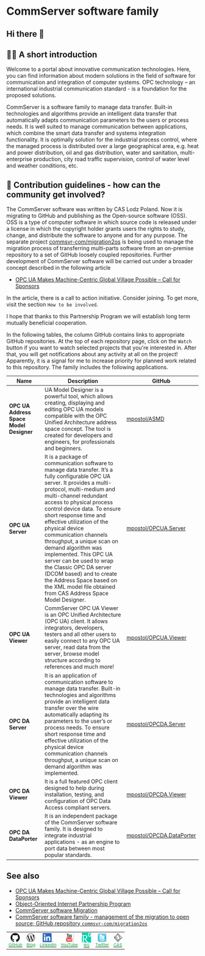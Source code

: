 
# CommServer software family

## Hi there 👋

## 🙋‍♀️ A short introduction

Welcome to a portal about innovative communication technologies. Here, you can find information about modern solutions in the field of software for communication and integration of computer systems. OPC technology – an international industrial communication standard - is a foundation for the proposed solutions.

CommServer is a software family to manage data transfer. Built-in technologies and algorithms provide an intelligent data transfer that automatically adapts communication parameters to the users or process needs. It is well suited to manage communication between applications, which combine the smart data transfer and systems integration functionality. It is optimally solution for the industrial process control, where the managed process is distributed over a large geographical area, e.g. heat and power distribution, oil and gas distribution, water and sanitation, multi-enterprise production, city road traffic supervision, control of water level and weather conditions, etc.

## 🌈 Contribution guidelines - how can the community get involved?

The CommServer software was written by CAS Lodz Poland. Now it is migrating to GitHub and publishing as the Open-source software (OSS). OSS is a type of computer software in which source code is released under a license in which the copyright holder grants users the rights to study, change, and distribute the software to anyone and for any purpose. The separate project [commsvr-com/migration2os][migration2os] is being used to manage the migration process of transferring multi-parts software from an on-premise repository to a set of GitHub loosely coupled repositories. Further development of CommServer software will be carried out under a broader concept described in the following article

- [OPC UA Makes Machine-Centric Global Village Possible – Call for Sponsors][wordpress.sponsors]

In the article, there is a call to action initiative. Consider joining. To get more, visit the section `How to be involved`.

I hope that thanks to this Partnership Program we will establish long term mutually beneficial cooperation.

In the following tables, the column GitHub contains links to appropriate GitHub repositories. At the top of each repository page, click on the `Watch` button if you want to watch selected projects that you're interested in. After that, you will get notifications about any activity at all on the project! Apparently, it is a signal for me to increase priority for planned work related to this repository.
The family includes the following applications.

| Name | Description  | GitHub |
| - | - | - |
| **OPC UA Address Space Model Designer** | UA Model Designer is a powerful tool, which allows creating, displaying and editing OPC UA models compatible with the OPC Unified Architecture address space concept. The tool is created for developers and engineers, for professionals and beginners. | [mpostol/ASMD][ASMD] |
| **OPC UA Server** | It is a package of communication software to manage data transfer. It’s a fully configurable OPC UA server. It provides a multi-protocol, multi-medium and multi-channel redundant access to physical process control device data. To ensure short response time and effective utilization of the physical device communication channels throughput, a unique scan on demand algorithm was implemented. This OPC UA server can be used to wrap the Classic OPC DA server (DCOM based) and to create the Address Space based on the XML model file obtained from CAS Address Space Model Designer. | [mpostol/OPCUA.Server][OPCUA.Server] |
| **OPC UA Viewer** | CommServer OPC UA Viewer is an OPC Unified Architecture (OPC UA) client. It allows integrators, developers, testers and all other users to easily connect to any OPC UA server, read data from the server, browse model structure according to references and much more! | [mpostol/OPCUA.Viewer][OPCUA.Viewer] |
| **OPC DA Server** | It is an application of communication software to manage data transfer. Built-in technologies and algorithms provide an intelligent data transfer over the wire automatically adapting its parameters to the user’s or process needs. To ensure short response time and effective utilization of the physical device communication channels throughput, a unique scan on demand algorithm was implemented. | [mpostol/OPCDA.Server][OPCDA.Server] |
| **OPC DA Viewer** | It is a full featured OPC client designed to help during installation, testing, and configuration of OPC Data Access compliant servers. | [mpostol/OPCDA.Viewer][OPCDA.Viewer] |
| **OPC DA DataPorter** | It is an independent package of the CommServer software family. It is designed to integrate industrial applications - as an engine to port data between most popular standards. | [mpostol/OPCDA.DataPorter][OPCDA.DataPorter] |

## See also

- [OPC UA Makes Machine-Centric Global Village Possible – Call for Sponsors][wordpress.sponsors]
- [Object-Oriented Internet Partnership Program][AboutPartnershipProgram]
- [CommServer software Migration][Download]
- [CommServer software family - management of the migration to open source; GitHub repository `commsvr-com/migration2os`][migration2os]

[Download]:https://github.com/orgs/commsvr-com/projects
[OPCUA.Viewer]:https://github.com/mpostol/OPCUA.Viewer
[OPCUA.Server]:https://github.com/mpostol/OPCUA.Server
[OPCDA.DataPorter]:https://github.com/commsvr-com/OPCDA.DataPorter
[OPCDA.Server]:https://github.com/commsvr-com/OPCDA.Server
[ASMD]:https://github.com/mpostol/ASMD
[OPCDA.Viewer]:https://github.com/commsvr-com/OPCDA.Viewer
[migration2os]:https://github.com/commsvr-com/migration2os
[wordpress.sponsors]:https://mpostol.wordpress.com/2020/01/03/opc-ua-makes-machine-centric-global-village-possible-call-for-sponsors/
[AboutPartnershipProgram]:https://github.commsvr.com/AboutPartnershipProgram.md.html

<table style="font-size: 11px;" title="Bottom navigation menu" border="0" cellspacing="20" cellpadding="1" align="center">
    <tbody title="CommServer">
        <tr align="center" valign="middle" border="0" >
            <td title="github">
              <a title="GitHub Object Oriented Internet" href="https://github.com/mpostol"  target="_blank" rel="external noopener noreferrer"> 
                <img src=".media/bottom_GitHub.png" alt="GitHub Object Oriented Internet" align="texttop" border="0" />
                <br /> <span style="color: #07ad36;">GitHub</span> 
              </a>
            </td>
            <td title="wordpress">
              <a title="Open Mariusz Postol Blog" href="http://mpostol.wordpress.com/" target="_blank" rel="external noopener noreferrer">
                <img src=".media/bottom_wordpress.png" alt="Mariusz Postol Blog" align="texttop" border="0" />
                <br /> <span style="color: #07ad36;">Blog</span> 
              </a>
            </td>
            <td title="LinkedIn">
              <a title="Follow Mariusz Postol on LinkedIn" href="https://www.linkedin.com/in/mpostol/" target="_blank" rel="external noopener noreferrer"> 
                <img src=".media/bottom_LI-In-Bug.png"
                        alt="Follow Mariusz Postol on LinkedIn" align="texttop" border="0" />
                <br /> <span style="color: #07ad36;">LinkedIn</span> 
              </a>
            </td>
            <td title="youtube">
              <a title="Follow us on YouTube" href="https://www.youtube.com/@mariuszpostol/featured" target="_blank" rel="external noopener noreferrer"> 
                 <img src=".media/bottom_youtube.png" alt="Follow us on YouTube" align="texttop" border="0" />
                <br /> <span style="color: #07ad36;">YouTube</span>
              </a>
            </td>
            <td title="researchgate">
              <a title="Follow Mariusz Postol on ResearchGate" 
                 href="https://www.researchgate.net/profile/Mariusz_Postol" target="_blank" rel="external noopener noreferrer"> 
                <img title="Follow Mariusz Postol on ResearchGate" src=".media/bottom_ResearchGate.png" alt="Follow Mariusz Postol on ResearchGate" align="texttop" border="0" />
                <br /> <span style="color: #07ad36;">RG</span> 
              </a>
            </td>
            <td title="twitter">
              <a title="Follow CommServer on Twitter" href="https://twitter.com/mpostol" target="_blank" rel="external noopener noreferrer"> 
                <img title="Follow CommServer on Twitter" src=".media/bottom_twitter.png" alt="Follow CommServer on Twitter " align="texttop"
                        border="0" />
                <br /> <span style="color: #07ad36;">Twitter</span> 
              </a>
            </td>
            <td title="CAS">
              <a title="CAS" href="http://www.cas.eu" target="_blank"> 
                <img src=".media/bottom_cas.png" alt="CAS" align="texttop" border="0" />
                <br /> <span style="color: #07ad36;">CAS</span> 
              </a>
            </td>
        </tr>
    </tbody>
</table>

<!--
**Here are some ideas to get you started:**
🌈 Contribution guidelines - how can the community get involved?
👩‍💻 Useful resources - where can the community find your docs? Is there anything else the community should know?
🍿 Fun facts - what does your team eat for breakfast?
🧙 Remember, you can do mighty things with the power of [Markdown](https://docs.github.com/github/writing-on-github/getting-started-with-writing-and-formatting-on-github/basic-writing-and-formatting-syntax)
-->
